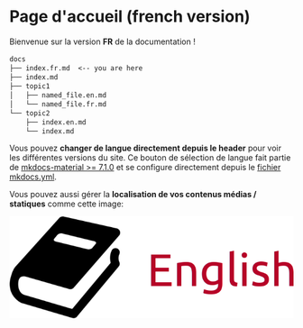 # Page d'accueil (french version)

Bienvenue sur la version **FR** de la documentation !

```
docs
├── index.fr.md  <-- you are here
├── index.md
├── topic1
│   ├── named_file.en.md
│   └── named_file.fr.md
└── topic2
    ├── index.en.md
    └── index.md
```

Vous pouvez **changer de langue directement depuis le header** pour voir les
différentes versions du site. Ce bouton de sélection de langue fait partie de
[mkdocs-material >= 7.1.0](https://squidfunk.github.io/mkdocs-material/setup/changing-the-language/#site-language-selector) et se configure directement depuis le [fichier mkdocs.yml](https://github.com/ultrabug/mkdocs-static-i18n/blob/main/mkdocs.yml).

Vous pouvez aussi gérer la **localisation de vos contenus médias / statiques**
comme cette image:

![image localisée](image.png)
